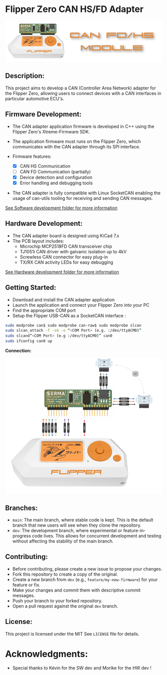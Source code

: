 
# Flipper Zero CAN HS/FD Adapter

<div align="center">
  <img src="/Pictures/Banner.png" alt="Banner">
</div>


## Description: 

This project aims to develop a CAN (Controller Area Network) adapter for the Flipper Zero, allowing users to connect devices with a CAN interfaces in particular automotive ECU's.


## Firmware Development:

* The CAN adapter application firmware is developed in C++ using the Flipper Zero's Xtreme-Firmware SDK.
* The application firmware must runs on the Flipper Zero, which communicates with the CAN adapter through its SPI interface.

* Firmware features:
	- [x] CAN HS Communication
	- [ ] CAN FD Communication (partially)
    - [x] Device detection and configuration
	- [x] Error handling and debugging tools

* The CAN adapter is fully compatible with Linux SocketCAN enabling the usage of can-utils tooling for receiving and sending CAN messages. 

[See Software development folder for more information](https://github.com/serma-safety-security/Flipper-Zero-CAN-FD-HS-SW) 

## Hardware Development:

* The CAN adapter board is designed using KiCad 7.x
* The PCB layout includes:
	+ Microchip MCP2518FD CAN transceiver chip
	+ TJ1051i CAN driver with galvanic isolation up to 4kV 
	+ Screwless CAN connector for easy plug-in
	+ TX/RX CAN activity LEDs for easy debugging

[See Hardware development folder for more information](https://github.com/serma-safety-security/Flipper-Zero-CAN-FD-HS-HW/tree/main/Hardware)

## Getting Started:
* Download and install the CAN adapter application
* Launch the application and connect your Flipper Zero into your PC
* Find the appropriate COM port
* Setup the Flipper USB-CAN as a SocketCAN interface :

```sh
sudo modprobe can$ sudo modprobe can-raw$ sudo modprobe slcan
sudo slcan_attach -f -s6 -o “<COM Port> (e.g. :/dev/ttyACM0)”
sudo slcand“<COM Port> (e.g :/dev/ttyACM0)” can0
sudo ifconfig can0 up
```

**Connection:**

<div align="center">
  <img src="/Pictures/Connection.png" alt="Wiring diagram">
</div>

## Branches:

* `main`: The main branch, where stable code is kept. This is the default branch that new users will see when they clone the repository.
* `dev`: The development branch, where experimental or feature-in-progress code lives. This allows for concurrent development and testing without affecting the stability of the main branch.

## Contributing:

* Before contributing, please create a new issue to propose your changes.
* Fork this repository to create a copy of the original.
* Create a new branch from `dev` (e.g., `feature/my-new-firmware`) for your feature or fix.
* Make your changes and commit them with descriptive commit messages.
* Push your branch to your forked repository.
* Open a pull request against the original `dev` branch.

## License:

This project is licensed under the MIT See `LICENSE` file for details.

# Acknowledgments:

* Special thanks to Kévin for the SW dev and Morike for the HW dev !  

